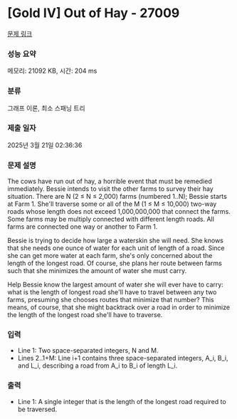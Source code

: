 # [Gold IV] Out of Hay - 27009 

[문제 링크](https://www.acmicpc.net/problem/27009) 

### 성능 요약

메모리: 21092 KB, 시간: 204 ms

### 분류

그래프 이론, 최소 스패닝 트리

### 제출 일자

2025년 3월 21일 02:36:36

### 문제 설명

<p>The cows have run out of hay, a horrible event that must be remedied immediately. Bessie intends to visit the other farms to survey their hay situation. There are N (2 ≤ N ≤ 2,000) farms (numbered 1..N); Bessie starts at Farm 1. She'll traverse some or all of the M (1 ≤ M ≤ 10,000) two-way roads whose length does not exceed 1,000,000,000 that connect the farms. Some farms may be multiply connected with different length roads. All farms are connected one way or another to Farm 1.</p>

<p>Bessie is trying to decide how large a waterskin she will need. She knows that she needs one ounce of water for each unit of length of a road. Since she can get more water at each farm, she's only concerned about the length of the longest road. Of course, she plans her route between farms such that she minimizes the amount of water she must carry.</p>

<p>Help Bessie know the largest amount of water she will ever have to carry: what is the length of longest road she'll have to travel between any two farms, presuming she chooses routes that minimize that number? This means, of course, that she might backtrack over a road in order to minimize the length of the longest road she'll have to traverse.</p>

### 입력 

 <ul>
	<li>Line 1: Two space-separated integers, N and M.</li>
	<li>Lines 2..1+M: Line i+1 contains three space-separated integers, A_i, B_i, and L_i, describing a road from A_i to B_i of length L_i.</li>
</ul>

### 출력 

 <ul>
	<li>Line 1: A single integer that is the length of the longest road required to be traversed.</li>
</ul>

